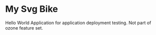 # My Svg Bike
Hello World Application for application deployment testing. 
Not part of ozone feature set.
